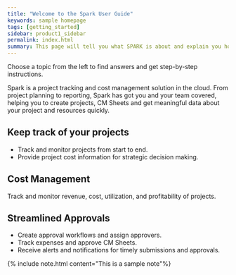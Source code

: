 ```yaml
---
title: "Welcome to the Spark User Guide"
keywords: sample homepage
tags: [getting_started]
sidebar: product1_sidebar
permalink: index.html
summary: This page will tell you what SPARK is about and explain you how to get to know it more.
---
```


Choose a topic from the left to find answers and get step-by-step instructions.

Spark is a project tracking and cost management solution in the cloud. From project planning to reporting, Spark has got you and your team covered, helping you to create projects, CM Sheets and get meaningful data about your project and resources quickly.

## Keep track of your projects
- Track and monitor projects from start to end.
- Provide project cost information for strategic decision making.

## Cost Management

Track and monitor revenue, cost, utilization, and profitability of projects.

## Streamlined Approvals

* Create approval workflows and assign approvers.
* Track expenses and approve CM Sheets.
* Receive alerts and notifications for timely submissions and approvals.


{% include note.html content="This is a sample note"%}
